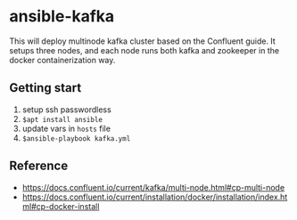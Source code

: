 # ansible-kafka
This will deploy multinode kafka cluster based on the Confluent guide. It setups three nodes, and each node runs both kafka and zookeeper in the docker containerization way.

## Getting start
1. setup ssh passwordless 
2. `$apt install ansible`
3. update vars in `hosts` file
4. `$ansible-playbook kafka.yml`

## Reference
* https://docs.confluent.io/current/kafka/multi-node.html#cp-multi-node
* https://docs.confluent.io/current/installation/docker/installation/index.html#cp-docker-install

